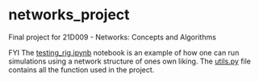 # networks_project
Final project for 21D009 - Networks: Concepts and Algorithms

FYI
The [testing_rig.ipynb](https://github.com/DanJar96/networks_project/blob/main/testing_rig.ipynb) notebook is an example of how one can run simulations using a network structure of ones own liking.
The [utils.py](https://github.com/DanJar96/networks_project/blob/main/utils.py) file contains all the function used in the project.

